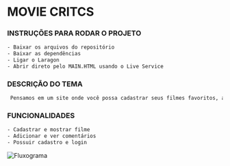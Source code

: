 # MOVIE CRITCS 

### INSTRUÇÕES PARA RODAR O PROJETO 
```bash
- Baixar os arquivos do repositório
- Baixar as dependências
- Ligar o Laragon
- Abrir direto pelo MAIN.HTML usando o Live Service
```
### DESCRIÇÃO DO TEMA
```bash
 Pensamos em um site onde você possa cadastrar seus filmes favoritos, adicionar e ver coméntarios sobre os filmes.
```
### FUNCIONALIDADES 
```bash
- Cadastrar e mostrar filme
- Adicionar e ver comentários
- Possuir cadastro e login
```
![Fluxograma](https://github.com/user-attachments/assets/f154e69a-c31c-4c40-b98e-07202d4e5622)
